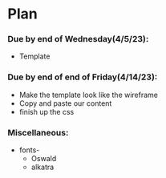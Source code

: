 # Plan
### Due by end of Wednesday(4/5/23):
* Template
### Due by end of end of Friday(4/14/23):
* Make the template look like the wireframe
* Copy and paste our content
* finish up the css

### Miscellaneous:
 * fonts-
    * Oswald
    * alkatra